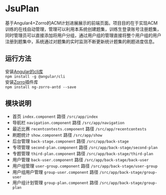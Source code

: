 # JsuPlan

基于Angular4+Zorro的ACM计划进展展示的前端页面。项目目的在于实现ACM训练的在线自动管理，管理可以利用本系统创建题集，训练生登录账号注册题集，同时管理员可以直接添加将用户分组，通过用户组的管理直接将整个用户组的用户注册到题集中，系统通过对题集的实时监测不断更新统计题集的刷题进度信息。

## 运行方法

安装[Angular的cli库](https://angular.cn/docs "点击进入Angular教程")<br/>
 `npm install -g @angular/cli`<br/>
安装[Zorro](https://ng.ant.design/docs/getting-started/zh "点击进入Zorro教程")插件库<br/>
 `npm install ng-zorro-antd --save`<br/>

## 模块说明

*    首页          `index.component`            路径  `/src/app/index`
*    导航栏        `navigation.component`       路径  `/src/app/navigation`
*    最近比赛      `recentcontests.component`   路径  `/src/app/recentcontests`
*    刷题统计      `show.component`             路径  `/src/app/show`
*    后台管理      `back-stage.component`       路径  `/src/app/back-stage`
*    专项管理      `second-plan.component`      路径  `/src/app/back-stage/second-plan`
*    专题管理      `third-plan.component`       路径  `/src/app/back-stage/third-plan`
*    用户管理       `back-user.component`       路径  `/src/app/back-stage/back-user`
*    用户组管理     `user-group.component`       路径  `/src/app/back-stage/user-group`
*    用户组用户管理 `group-user.component`       路径  `/src/app/back-stage/group-user`
*    用户组计划管理 `group-plan.component`       路径  `/src/app/back-stage/group-plan`
